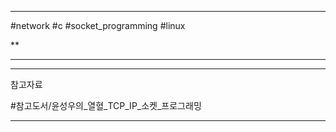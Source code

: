 
---

#network #c #socket_programming #linux

**

---


---

참고자료

#참고도서/윤성우의_열혈_TCP_IP_소켓_프로그래밍

---